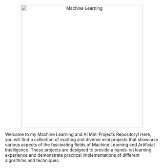 <!--![alt text](https://digitaltransformationtrends.com/wp-content/uploads/2020/01/machine-learning.jpeg)-->
<!--<img src="https://digitaltransformationtrends.com/wp-content/uploads/2020/01/machine-learning.jpeg" width="400"/>-->
<p align="center">
  <img src="[https://digitaltransformationtrends.com/wp-content/uploads/2020/01/machine-learning.jpeg](https://tse2.mm.bing.net/th?id=OIP.EZeP9vSGOADD1MSdiDctcgHaE7&pid=Api&P=0&h=180)" alt="Machine Learning" width="400" />
</p>

Welcome to my Machine Learning and AI Mini Projects Repository! Here, you will find a collection of exciting and diverse mini projects that showcase various aspects of the fascinating fields of Machine Learning and Artificial Intelligence. These projects are designed to provide a hands-on learning experience and demonstrate practical implementations of different algorithms and techniques.
